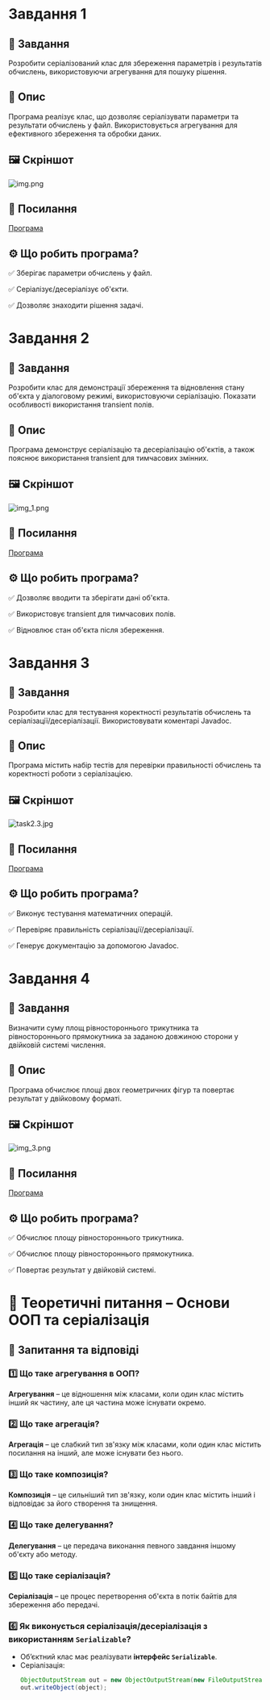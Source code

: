 # Завдання 1
## 📌 Завдання
Розробити серіалізований клас для збереження параметрів і результатів обчислень, використовуючи агрегування для пошуку рішення.
## 📖 Опис
Програма реалізує клас, що дозволяє серіалізувати параметри та результати обчислень у файл. Використовується агрегування для ефективного збереження та обробки даних.
## 🖼️ Скріншот
![img.png](../../../image/img.png)
## 🔗 Посилання
[Програма](https://github.com/ElinaBohomaz/OOP.Bohomaz/blob/main/OOP/src/task2/Main1.java)

## ⚙️ Що робить програма?
✅ Зберігає параметри обчислень у файл.

✅ Серіалізує/десеріалізує об'єкти.

✅ Дозволяє знаходити рішення задачі.
# Завдання 2
## 📌 Завдання
Розробити клас для демонстрації збереження та відновлення стану об'єкта у діалоговому режимі, використовуючи серіалізацію. Показати особливості використання transient полів.
## 📖 Опис
Програма демонструє серіалізацію та десеріалізацію об'єктів, а також пояснює використання transient для тимчасових змінних.
## 🖼️ Скріншот
![img_1.png](../../../image/img_1.png)
## 🔗 Посилання
[Програма](https://github.com/ElinaBohomaz/OOP.Bohomaz/blob/main/OOP/src/task2/Main2.java)

## ⚙️ Що робить програма?
✅ Дозволяє вводити та зберігати дані об'єкта.

✅ Використовує transient для тимчасових полів.

✅ Відновлює стан об'єкта після збереження.


# Завдання 3
## 📌 Завдання
Розробити клас для тестування коректності результатів обчислень та серіалізації/десеріалізації. Використовувати коментарі Javadoc.
## 📖 Опис
Програма містить набір тестів для перевірки правильності обчислень та коректності роботи з серіалізацією.
## 🖼️ Скріншот
![task2.3.jpg](../../../image/task2.3.jpg)
## 🔗 Посилання
[Програма](https://github.com/ElinaBohomaz/OOP.Bohomaz/blob/main/OOP/src/task2/Main3.java)
## ⚙️ Що робить програма?
✅ Виконує тестування математичних операцій.

✅ Перевіряє правильність серіалізації/десеріалізації.

✅ Генерує документацію за допомогою Javadoc.


# Завдання 4
## 📌 Завдання
Визначити суму площ рівностороннього трикутника та рівностороннього прямокутника за заданою довжиною сторони у двійковій системі числення.
## 📖 Опис
Програма обчислює площі двох геометричних фігур та повертає результат у двійковому форматі.
## 🖼️ Скріншот
![img_3.png](../../../image/img_3.png)
## 🔗 Посилання
[Програма](https://github.com/ElinaBohomaz/OOP.Bohomaz/blob/main/OOP/src/task2/Main4.java)
## ⚙️ Що робить програма?
✅ Обчислює площу рівностороннього трикутника.

✅ Обчислює площу рівностороннього прямокутника.

✅ Повертає результат у двійковій системі.

# 📘 Теоретичні питання – Основи ООП та серіалізація

## 🔹 Запитання та відповіді

### 1️⃣ Що таке агрегування в ООП?
**Агрегування** – це відношення між класами, коли один клас містить інший як частину, але ця частина може існувати окремо.

### 2️⃣ Що таке агрегація?
**Агрегація** – це слабкий тип зв'язку між класами, коли один клас містить посилання на інший, але може існувати без нього.

### 3️⃣ Що таке композиція?
**Композиція** – це сильніший тип зв'язку, коли один клас містить інший і відповідає за його створення та знищення.

### 4️⃣ Що таке делегування?
**Делегування** – це передача виконання певного завдання іншому об'єкту або методу.

### 5️⃣ Що таке серіалізація?
**Серіалізація** – це процес перетворення об'єкта в потік байтів для збереження або передачі.

### 6️⃣ Як виконується серіалізація/десеріалізація з використанням `Serializable`?
- Об’єктний клас має реалізувати **інтерфейс `Serializable`**.
- Серіалізація:
  ```java
  ObjectOutputStream out = new ObjectOutputStream(new FileOutputStream("data.ser"));
  out.writeObject(object);


